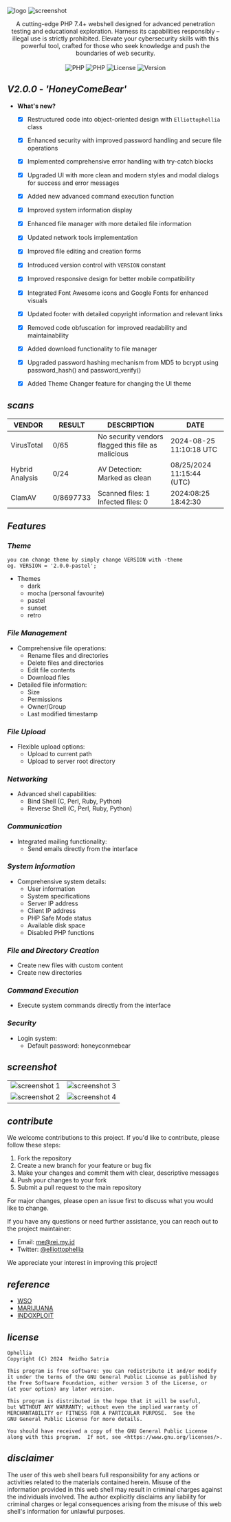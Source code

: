 ![logo](/assets/images/ophellia.png)
![screenshot](/assets/images/1.png)

<p align="center">
A cutting-edge PHP 7.4+ webshell designed for advanced penetration testing and educational exploration. Harness its capabilities responsibly – illegal use is strictly prohibited. Elevate your cybersecurity skills with this powerful tool, crafted for those who seek knowledge and push the boundaries of web security.<br/><br/>
<img src="https://img.shields.io/badge/PHP-7.4.X-bf616a?style=flat-square" alt="PHP"/>
<img src="https://img.shields.io/badge/PHP-8.X.X-88c0d0?style=flat-square" alt="PHP"/>
<img src="https://img.shields.io/badge/LICENSE-GPL3.0-ebcb8b?style=flat-square" alt="License"/>
<img src="https://img.shields.io/badge/VERSION-2.0.0-a3be8c?style=flat-square" alt="Version"/>
</p>

## _V2.0.0 - 'HoneyComeBear'_

- **What's new?**
  - [x] Restructured code into object-oriented design with `Elliottophellia` class
  - [x] Enhanced security with improved password handling and secure file operations
  - [x] Implemented comprehensive error handling with try-catch blocks
  - [x] Upgraded UI with more clean and modern styles and modal dialogs for success and error messages
  - [x] Added new advanced command execution function
  - [x] Improved system information display
  - [x] Enhanced file manager with more detailed file information
  - [x] Updated network tools implementation
  - [x] Improved file editing and creation forms
  - [x] Introduced version control with `VERSION` constant
  - [x] Improved responsive design for better mobile compatibility
  - [x] Integrated Font Awesome icons and Google Fonts for enhanced visuals
  - [x] Updated footer with detailed copyright information and relevant links
  - [x] Removed code obfuscation for improved readability and maintainability
  - [x] Added download functionality to file manager
  - [x] Upgraded password hashing mechanism from MD5 to bcrypt using password_hash() and password_verify()
  - [x] Added Theme Changer feature for changing the UI theme


## _scans_

| VENDOR | RESULT | DESCRIPTION | DATE |
|--------|--------|-------------| -----|
| VirusTotal | 0/65 | No security vendors flagged this file as malicious | 2024-08-25 11:10:18 UTC |
| Hybrid Analysis | 0/24 | AV Detection: Marked as clean | 08/25/2024 11:15:44 (UTC) |
| ClamAV | 0/8697733 | Scanned files: 1 Infected files: 0 | 2024:08:25 18:42:30 |

## _Features_

### _Theme_
```
you can change theme by simply change VERSION with -theme
eg. VERSION = '2.0.0-pastel';
```
- Themes
  - dark
  - mocha (personal favourite)
  - pastel
  - sunset
  - retro

### _File Management_
- Comprehensive file operations:
  - Rename files and directories
  - Delete files and directories
  - Edit file contents
  - Download files
- Detailed file information:
  - Size
  - Permissions
  - Owner/Group
  - Last modified timestamp

### _File Upload_
- Flexible upload options:
  - Upload to current path
  - Upload to server root directory

### _Networking_
- Advanced shell capabilities:
  - Bind Shell (C, Perl, Ruby, Python)
  - Reverse Shell (C, Perl, Ruby, Python)

### _Communication_
- Integrated mailing functionality:
  - Send emails directly from the interface

### _System Information_
- Comprehensive system details:
  - User information
  - System specifications
  - Server IP address
  - Client IP address
  - PHP Safe Mode status
  - Available disk space
  - Disabled PHP functions

### _File and Directory Creation_
- Create new files with custom content
- Create new directories

### _Command Execution_
- Execute system commands directly from the interface

### _Security_
- Login system:
  - Default password: honeyconmebear

## _screenshot_

|   |   |
|------------|------------|
| ![screenshot 1](/assets/images/1.png) | ![screenshot 3](/assets/images/3.png) |
| ![screenshot 2](/assets/images/2.png) | ![screenshot 4](/assets/images/4.png) |

## _contribute_

We welcome contributions to this project. If you'd like to contribute, please follow these steps:

1. Fork the repository
2. Create a new branch for your feature or bug fix
3. Make your changes and commit them with clear, descriptive messages
4. Push your changes to your fork
5. Submit a pull request to the main repository

For major changes, please open an issue first to discuss what you would like to change.

If you have any questions or need further assistance, you can reach out to the project maintainer:

- Email: [me@rei.my.id](mailto:me@rei.my.id)
- Twitter: [@elliottophellia](https://twitter.com/elliottophellia)

We appreciate your interest in improving this project!

## _reference_

- [WSO](https://github.com/mIcHyAmRaNe/wso-webshell)
- [MARIJUANA](https://github.com/0x5a455553/MARIJUANA)
- [INDOXPLOIT](https://github.com/linuxsec/indoxploit-shell)

## _license_

```
Ophellia
Copyright (C) 2024  Reidho Satria

This program is free software: you can redistribute it and/or modify
it under the terms of the GNU General Public License as published by
the Free Software Foundation, either version 3 of the License, or
(at your option) any later version.

This program is distributed in the hope that it will be useful,
but WITHOUT ANY WARRANTY; without even the implied warranty of
MERCHANTABILITY or FITNESS FOR A PARTICULAR PURPOSE.  See the
GNU General Public License for more details.

You should have received a copy of the GNU General Public License
along with this program.  If not, see <https://www.gnu.org/licenses/>.
```

## _disclaimer_

The user of this web shell bears full responsibility for any actions or activities related to the materials contained herein. Misuse of the information provided in this web shell may result in criminal charges against the individuals involved. The author explicitly disclaims any liability for criminal charges or legal consequences arising from the misuse of this web shell's information for unlawful purposes.